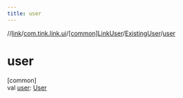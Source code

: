 ```yaml
---
title: user
---
```

//[link](../../../../index.html)/[com.tink.link.ui](../../index.html)/[[common]LinkUser](../index.html)/[ExistingUser](index.html)/[user](user.html)



# user



[common]\
val [user](user.html): [User](../../../com.tink.model.user/[common]-user/index.html)




